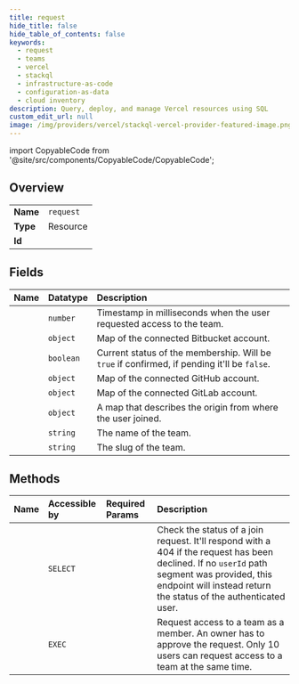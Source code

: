 ```yaml
---
title: request
hide_title: false
hide_table_of_contents: false
keywords:
  - request
  - teams
  - vercel    
  - stackql
  - infrastructure-as-code
  - configuration-as-data
  - cloud inventory
description: Query, deploy, and manage Vercel resources using SQL
custom_edit_url: null
image: /img/providers/vercel/stackql-vercel-provider-featured-image.png
---
```


import CopyableCode from '@site/src/components/CopyableCode/CopyableCode';




## Overview
<table><tbody>
<tr><td><b>Name</b></td><td><code>request</code></td></tr>
<tr><td><b>Type</b></td><td>Resource</td></tr>
<tr><td><b>Id</b></td><td><CopyableCode code="vercel.teams.request" /></td></tr>
</tbody></table>

## Fields
| Name | Datatype | Description |
|:-----|:---------|:------------|
| <CopyableCode code="accessRequestedAt" /> | `number` | Timestamp in milliseconds when the user requested access to the team. |
| <CopyableCode code="bitbucket" /> | `object` | Map of the connected Bitbucket account. |
| <CopyableCode code="confirmed" /> | `boolean` | Current status of the membership. Will be `true` if confirmed, if pending it'll be `false`. |
| <CopyableCode code="github" /> | `object` | Map of the connected GitHub account. |
| <CopyableCode code="gitlab" /> | `object` | Map of the connected GitLab account. |
| <CopyableCode code="joinedFrom" /> | `object` | A map that describes the origin from where the user joined. |
| <CopyableCode code="teamName" /> | `string` | The name of the team. |
| <CopyableCode code="teamSlug" /> | `string` | The slug of the team. |
## Methods
| Name | Accessible by | Required Params | Description |
|:-----|:--------------|:----------------|:------------|
| <CopyableCode code="get_team_access_request" /> | `SELECT` | <CopyableCode code="teamId, userId" /> | Check the status of a join request. It'll respond with a 404 if the request has been declined. If no `userId` path segment was provided, this endpoint will instead return the status of the authenticated user. |
| <CopyableCode code="request_access_to_team" /> | `EXEC` | <CopyableCode code="teamId, data__joinedFrom" /> | Request access to a team as a member. An owner has to approve the request. Only 10 users can request access to a team at the same time. |
